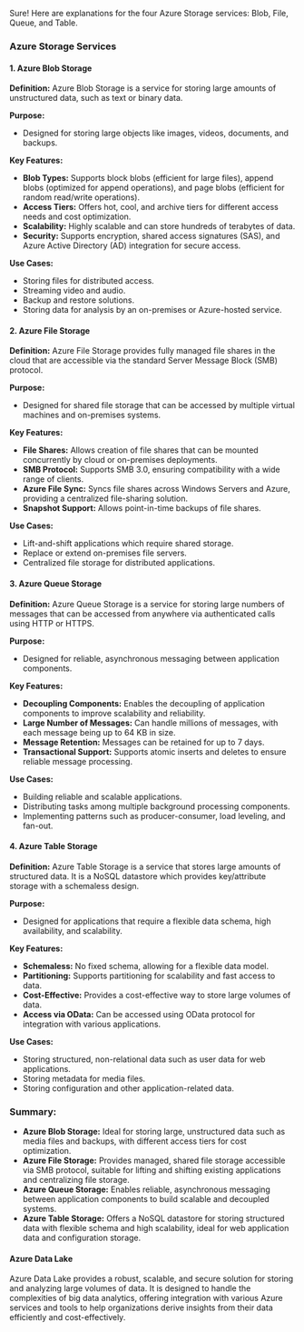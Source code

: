 Sure! Here are explanations for the four Azure Storage services: Blob, File, Queue, and Table.

### Azure Storage Services

#### 1. Azure Blob Storage

**Definition:**
Azure Blob Storage is a service for storing large amounts of unstructured data, such as text or binary data.

**Purpose:**
- Designed for storing large objects like images, videos, documents, and backups.

**Key Features:**
- **Blob Types:** Supports block blobs (efficient for large files), append blobs (optimized for append operations), and page blobs (efficient for random read/write operations).
- **Access Tiers:** Offers hot, cool, and archive tiers for different access needs and cost optimization.
- **Scalability:** Highly scalable and can store hundreds of terabytes of data.
- **Security:** Supports encryption, shared access signatures (SAS), and Azure Active Directory (AD) integration for secure access.

**Use Cases:**
- Storing files for distributed access.
- Streaming video and audio.
- Backup and restore solutions.
- Storing data for analysis by an on-premises or Azure-hosted service.

#### 2. Azure File Storage

**Definition:**
Azure File Storage provides fully managed file shares in the cloud that are accessible via the standard Server Message Block (SMB) protocol.

**Purpose:**
- Designed for shared file storage that can be accessed by multiple virtual machines and on-premises systems.

**Key Features:**
- **File Shares:** Allows creation of file shares that can be mounted concurrently by cloud or on-premises deployments.
- **SMB Protocol:** Supports SMB 3.0, ensuring compatibility with a wide range of clients.
- **Azure File Sync:** Syncs file shares across Windows Servers and Azure, providing a centralized file-sharing solution.
- **Snapshot Support:** Allows point-in-time backups of file shares.

**Use Cases:**
- Lift-and-shift applications which require shared storage.
- Replace or extend on-premises file servers.
- Centralized file storage for distributed applications.

#### 3. Azure Queue Storage

**Definition:**
Azure Queue Storage is a service for storing large numbers of messages that can be accessed from anywhere via authenticated calls using HTTP or HTTPS.

**Purpose:**
- Designed for reliable, asynchronous messaging between application components.

**Key Features:**
- **Decoupling Components:** Enables the decoupling of application components to improve scalability and reliability.
- **Large Number of Messages:** Can handle millions of messages, with each message being up to 64 KB in size.
- **Message Retention:** Messages can be retained for up to 7 days.
- **Transactional Support:** Supports atomic inserts and deletes to ensure reliable message processing.

**Use Cases:**
- Building reliable and scalable applications.
- Distributing tasks among multiple background processing components.
- Implementing patterns such as producer-consumer, load leveling, and fan-out.

#### 4. Azure Table Storage

**Definition:**
Azure Table Storage is a service that stores large amounts of structured data. It is a NoSQL datastore which provides key/attribute storage with a schemaless design.

**Purpose:**
- Designed for applications that require a flexible data schema, high availability, and scalability.

**Key Features:**
- **Schemaless:** No fixed schema, allowing for a flexible data model.
- **Partitioning:** Supports partitioning for scalability and fast access to data.
- **Cost-Effective:** Provides a cost-effective way to store large volumes of data.
- **Access via OData:** Can be accessed using OData protocol for integration with various applications.

**Use Cases:**
- Storing structured, non-relational data such as user data for web applications.
- Storing metadata for media files.
- Storing configuration and other application-related data.

### Summary:

- **Azure Blob Storage:** Ideal for storing large, unstructured data such as media files and backups, with different access tiers for cost optimization.
- **Azure File Storage:** Provides managed, shared file storage accessible via SMB protocol, suitable for lifting and shifting existing applications and centralizing file storage.
- **Azure Queue Storage:** Enables reliable, asynchronous messaging between application components to build scalable and decoupled systems.
- **Azure Table Storage:** Offers a NoSQL datastore for storing structured data with flexible schema and high scalability, ideal for web application data and configuration storage.


#### Azure Data Lake
Azure Data Lake provides a robust, scalable, and secure solution for storing and analyzing large volumes of data. It is designed to handle the complexities of big data analytics, offering integration with various Azure services and tools to help organizations derive insights from their data efficiently and cost-effectively.